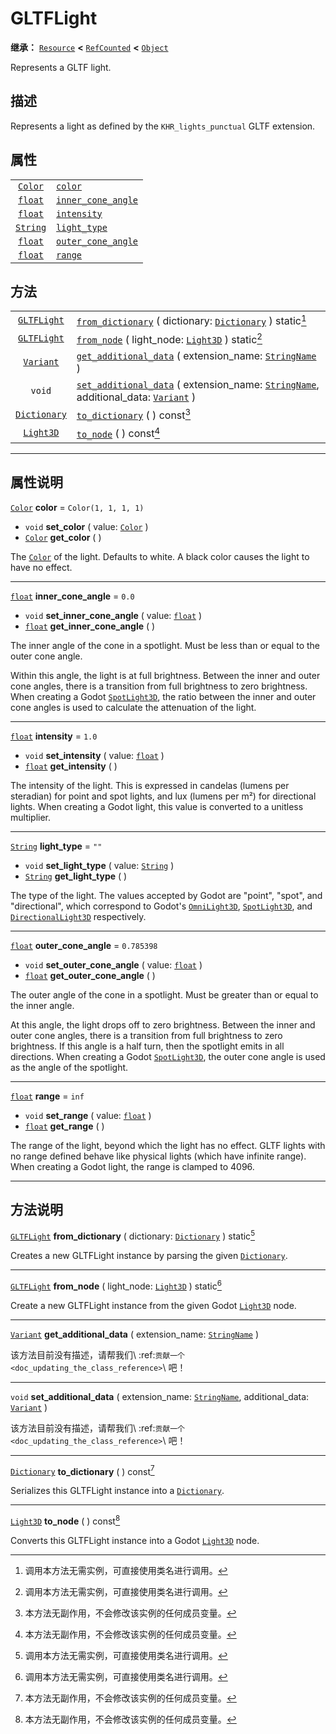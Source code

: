 <!-- ⚠ 请勿编辑本文件 ⚠ -->
<!-- 本文档使用脚本从 WeDot 引擎源码仓库生成。 -->
<!-- 生成脚本：https://github.com/WeDot-Engine/WeDot/tree/4.3/doc/tools/make_md.py； -->
<!-- 原文件：https://github.com/WeDot-Engine/WeDot/tree/4.3/modules/gltf/doc_classes/GLTFLight.xml。 -->

<div id="_class_gltflight"></div>

# GLTFLight

**继承：** [`Resource`](class_resource.md) **<** [`RefCounted`](class_refcounted.md) **<** [`Object`](class_object.md)

Represents a GLTF light.

## 描述

Represents a light as defined by the `KHR_lights_punctual` GLTF extension.

## 属性

|||
|:-:|:--|
| [`Color`](class_color.md)   | [`color`](class_gltflight.md#class_gltflight_property_color)                       | ``Color(1, 1, 1, 1)`` |
| [`float`](class_float.md)   | [`inner_cone_angle`](class_gltflight.md#class_gltflight_property_inner_cone_angle) | ``0.0``               |
| [`float`](class_float.md)   | [`intensity`](class_gltflight.md#class_gltflight_property_intensity)               | ``1.0``               |
| [`String`](class_string.md) | [`light_type`](class_gltflight.md#class_gltflight_property_light_type)             | ``""``                |
| [`float`](class_float.md)   | [`outer_cone_angle`](class_gltflight.md#class_gltflight_property_outer_cone_angle) | ``0.785398``          |
| [`float`](class_float.md)   | [`range`](class_gltflight.md#class_gltflight_property_range)                       | ``inf``               |

## 方法

|||
|:-:|:--|
| [`GLTFLight`](class_gltflight.md)   | [`from_dictionary`](class_gltflight.md#class_gltflight_method_from_dictionary) ( dictionary: [`Dictionary`](class_dictionary.md) ) static[^static]                                             |
| [`GLTFLight`](class_gltflight.md)   | [`from_node`](class_gltflight.md#class_gltflight_method_from_node) ( light_node: [`Light3D`](class_light3d.md) ) static[^static]                                                               |
| [`Variant`](class_variant.md)       | [`get_additional_data`](class_gltflight.md#class_gltflight_method_get_additional_data) ( extension_name: [`StringName`](class_stringname.md) )                                                 |
| `void`                              | [`set_additional_data`](class_gltflight.md#class_gltflight_method_set_additional_data) ( extension_name: [`StringName`](class_stringname.md), additional_data: [`Variant`](class_variant.md) ) |
| [`Dictionary`](class_dictionary.md) | [`to_dictionary`](class_gltflight.md#class_gltflight_method_to_dictionary) ( ) const[^const]                                                                                                   |
| [`Light3D`](class_light3d.md)       | [`to_node`](class_gltflight.md#class_gltflight_method_to_node) ( ) const[^const]                                                                                                               |

<!-- rst-class:: classref-section-separator -->

---

## 属性说明

<div id="_class_gltflight_property_color"></div>

[`Color`](class_color.md) **color** = ``Color(1, 1, 1, 1)`` <div id="class_gltflight_property_color"></div>

- `void` **set_color** ( value: [`Color`](class_color.md) )
- [`Color`](class_color.md) **get_color** ( )

The [`Color`](class_color.md) of the light. Defaults to white. A black color causes the light to have no effect.

<!-- rst-class:: classref-item-separator -->

---

<div id="_class_gltflight_property_inner_cone_angle"></div>

[`float`](class_float.md) **inner_cone_angle** = ``0.0`` <div id="class_gltflight_property_inner_cone_angle"></div>

- `void` **set_inner_cone_angle** ( value: [`float`](class_float.md) )
- [`float`](class_float.md) **get_inner_cone_angle** ( )

The inner angle of the cone in a spotlight. Must be less than or equal to the outer cone angle.

Within this angle, the light is at full brightness. Between the inner and outer cone angles, there is a transition from full brightness to zero brightness. When creating a Godot [`SpotLight3D`](class_spotlight3d.md), the ratio between the inner and outer cone angles is used to calculate the attenuation of the light.

<!-- rst-class:: classref-item-separator -->

---

<div id="_class_gltflight_property_intensity"></div>

[`float`](class_float.md) **intensity** = ``1.0`` <div id="class_gltflight_property_intensity"></div>

- `void` **set_intensity** ( value: [`float`](class_float.md) )
- [`float`](class_float.md) **get_intensity** ( )

The intensity of the light. This is expressed in candelas (lumens per steradian) for point and spot lights, and lux (lumens per m²) for directional lights. When creating a Godot light, this value is converted to a unitless multiplier.

<!-- rst-class:: classref-item-separator -->

---

<div id="_class_gltflight_property_light_type"></div>

[`String`](class_string.md) **light_type** = ``""`` <div id="class_gltflight_property_light_type"></div>

- `void` **set_light_type** ( value: [`String`](class_string.md) )
- [`String`](class_string.md) **get_light_type** ( )

The type of the light. The values accepted by Godot are "point", "spot", and "directional", which correspond to Godot's [`OmniLight3D`](class_omnilight3d.md), [`SpotLight3D`](class_spotlight3d.md), and [`DirectionalLight3D`](class_directionallight3d.md) respectively.

<!-- rst-class:: classref-item-separator -->

---

<div id="_class_gltflight_property_outer_cone_angle"></div>

[`float`](class_float.md) **outer_cone_angle** = ``0.785398`` <div id="class_gltflight_property_outer_cone_angle"></div>

- `void` **set_outer_cone_angle** ( value: [`float`](class_float.md) )
- [`float`](class_float.md) **get_outer_cone_angle** ( )

The outer angle of the cone in a spotlight. Must be greater than or equal to the inner angle.

At this angle, the light drops off to zero brightness. Between the inner and outer cone angles, there is a transition from full brightness to zero brightness. If this angle is a half turn, then the spotlight emits in all directions. When creating a Godot [`SpotLight3D`](class_spotlight3d.md), the outer cone angle is used as the angle of the spotlight.

<!-- rst-class:: classref-item-separator -->

---

<div id="_class_gltflight_property_range"></div>

[`float`](class_float.md) **range** = ``inf`` <div id="class_gltflight_property_range"></div>

- `void` **set_range** ( value: [`float`](class_float.md) )
- [`float`](class_float.md) **get_range** ( )

The range of the light, beyond which the light has no effect. GLTF lights with no range defined behave like physical lights (which have infinite range). When creating a Godot light, the range is clamped to 4096.

<!-- rst-class:: classref-section-separator -->

---

## 方法说明

<div id="_class_gltflight_method_from_dictionary"></div>

[`GLTFLight`](class_gltflight.md) **from_dictionary** ( dictionary: [`Dictionary`](class_dictionary.md) ) static[^static]<div id="class_gltflight_method_from_dictionary"></div>

Creates a new GLTFLight instance by parsing the given [`Dictionary`](class_dictionary.md).

<!-- rst-class:: classref-item-separator -->

---

<div id="_class_gltflight_method_from_node"></div>

[`GLTFLight`](class_gltflight.md) **from_node** ( light_node: [`Light3D`](class_light3d.md) ) static[^static]<div id="class_gltflight_method_from_node"></div>

Create a new GLTFLight instance from the given Godot [`Light3D`](class_light3d.md) node.

<!-- rst-class:: classref-item-separator -->

---

<div id="_class_gltflight_method_get_additional_data"></div>

[`Variant`](class_variant.md) **get_additional_data** ( extension_name: [`StringName`](class_stringname.md) )<div id="class_gltflight_method_get_additional_data"></div>

该方法目前没有描述，请帮我们\ :ref:`贡献一个 <doc_updating_the_class_reference>`\ 吧！

<!-- rst-class:: classref-item-separator -->

---

<div id="_class_gltflight_method_set_additional_data"></div>

`void` **set_additional_data** ( extension_name: [`StringName`](class_stringname.md), additional_data: [`Variant`](class_variant.md) )<div id="class_gltflight_method_set_additional_data"></div>

该方法目前没有描述，请帮我们\ :ref:`贡献一个 <doc_updating_the_class_reference>`\ 吧！

<!-- rst-class:: classref-item-separator -->

---

<div id="_class_gltflight_method_to_dictionary"></div>

[`Dictionary`](class_dictionary.md) **to_dictionary** ( ) const[^const]<div id="class_gltflight_method_to_dictionary"></div>

Serializes this GLTFLight instance into a [`Dictionary`](class_dictionary.md).

<!-- rst-class:: classref-item-separator -->

---

<div id="_class_gltflight_method_to_node"></div>

[`Light3D`](class_light3d.md) **to_node** ( ) const[^const]<div id="class_gltflight_method_to_node"></div>

Converts this GLTFLight instance into a Godot [`Light3D`](class_light3d.md) node.

[^virtual]: 本方法通常需要用户覆盖才能生效。
[^const]: 本方法无副作用，不会修改该实例的任何成员变量。
[^vararg]: 本方法除了能接受在此处描述的参数外，还能够继续接受任意数量的参数。
[^constructor]: 本方法用于构造某个类型。
[^static]: 调用本方法无需实例，可直接使用类名进行调用。
[^operator]: 本方法描述的是使用本类型作为左操作数的有效运算符。
[^bitfield]: 这个值是由下列位标志构成位掩码的整数。
[^void]: 无返回值。
